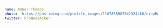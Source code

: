```yaml
---
name: Amber Thomas
photo: 'https://pbs.twimg.com/profile_images/1107868987042324480/cibpRAmD_400x400.png'
twitter: ProQuesAsker
---
```


